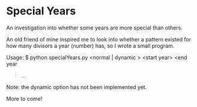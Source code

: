 # Special Years
An investigation into whether some years are more special than others.

An old friend of mine inspired me to look into whether a pattern existed for how many divisors a year (number) has, so I wrote a small program.

Usage:
$ python specialYears.py \<normal | dynamic \> \<start year\> 
<end year
> ...

Note: the dynamic option has not been implemented yet.

More to come!